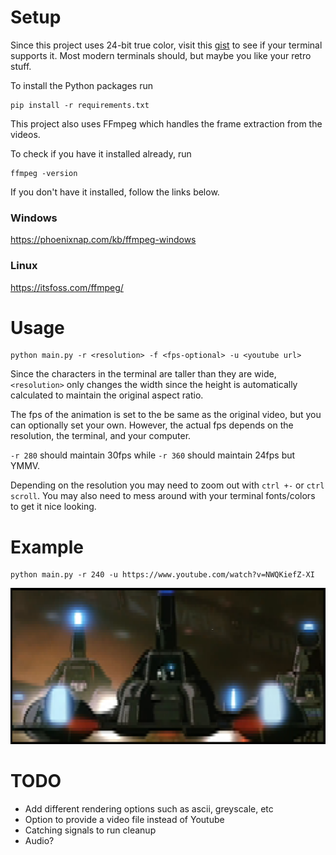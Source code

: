 # Setup
Since this project uses 24-bit true color, visit this [gist](https://gist.github.com/kurahaupo/6ce0eaefe5e730841f03cb82b061daa2) to see if your terminal supports it. Most modern terminals should, but maybe you like your retro stuff.


To install the Python packages run
```
pip install -r requirements.txt
```

This project also uses FFmpeg which handles the frame extraction from the videos.

To check if you have it installed already, run
```
ffmpeg -version
```

If you don't have it installed, follow the links below.
### Windows
https://phoenixnap.com/kb/ffmpeg-windows

### Linux
https://itsfoss.com/ffmpeg/

# Usage
```
python main.py -r <resolution> -f <fps-optional> -u <youtube url>
```
Since the characters in the terminal are taller than they are wide, `<resolution>` only changes the width since the height is automatically calculated to maintain the original aspect ratio.

The fps of the animation is set to the be same as the original video, but you can optionally set your own. However, the actual fps depends on the resolution, the terminal, and your computer.

`-r 280` should maintain 30fps while `-r 360` should maintain 24fps but YMMV.

Depending on the resolution you may need to zoom out with `ctrl +-` or `ctrl scroll`. You may also need to mess around with your terminal fonts/colors to get it nice looking.

# Example

```
python main.py -r 240 -u https://www.youtube.com/watch?v=NWQKiefZ-XI
```

![race](./img/race.png)

# TODO

- Add different rendering options such as ascii, greyscale, etc
- Option to provide a video file instead of Youtube
- Catching signals to run cleanup
- Audio?
